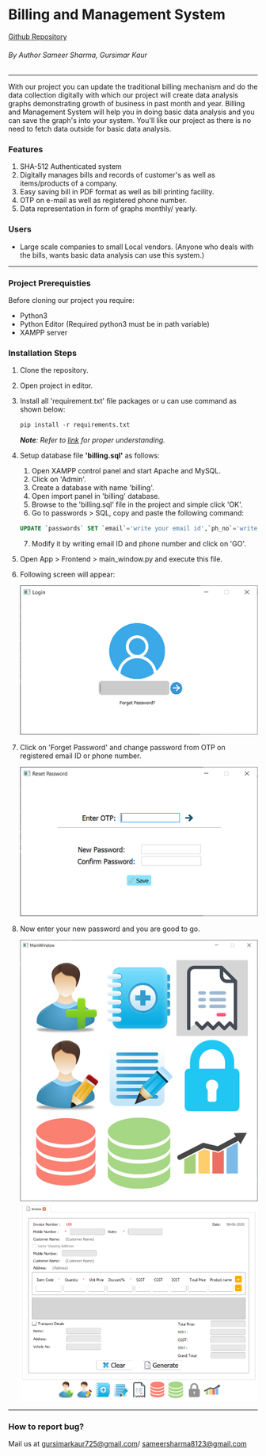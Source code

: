 <!-- Step-1 Identify the project -->

# Billing and Management System

[Github Repository](https://github.com/gursimarkaur999/Billing-Project, 'Billing and Management System')

###### By Author Sameer Sharma, Gursimar Kaur
---
<!-- Step-2 Evaluate the project -->
With our project you can update the traditional billing mechanism and do the data collection digitally with which our project will create data analysis graphs demonstrating growth of business in past month and year. Billing and Management System will help you in doing basic data analysis and you can save the graph's into your system. You'll like our project as there is no need to fetch data outside for basic data analysis.
<!-- Now describe who can use the project -->
### Features

1. SHA-512 Authenticated system
2. Digitally manages bills and records of customer's as well as items/products of a company.
3. Easy saving bill in PDF format as well as bill printing facility.
4. OTP on e-mail as well as registered phone number.
5. Data representation in form of graphs monthly/ yearly.
### Users

* Large scale companies to small Local vendors. (Anyone who deals with the bills, wants basic data analysis can use this system.)
---
<!-- Step-3 Help reader to use the project -->

### Project Prerequisties

Before cloning our project you require:
* Python3
* Python Editor (Required python3 must be in path 
variable)
* XAMPP server

### Installation Steps

1. Clone the repository.
2. Open project in editor.
3. Install all 'requirement.txt' file packages or u can use command as shown below:
    ```python
    pip install -r requirements.txt
    ```
    _**Note**: Refer to [link](https://github.com/sameersharma1999/Billing-Project) for proper understanding._
4. Setup database file **'billing.sql'** as follows:
    1. Open XAMPP control panel and start Apache and MySQL.
    2. Click on 'Admin'.
    3. Create a database with name 'billing'.
    4. Open import panel in 'billing' database.
    5. Browse to the 'billing.sql' file in the project and simple click 'OK'.
    6. Go to passwords > SQL, copy and paste the following command: 
    ```sql
    UPDATE `passwords` SET `email`='write your email id',`ph_no`='write your phone number' WHERE 1
    ```
    7. Modify it by writing email ID and phone number and click on 'GO'.
5. Open App > Frontend > main_window.py and execute this file.
6. Following screen will appear:

    ![image](images/img/login.PNG)
7. Click on 'Forget Password' and change password from OTP on registered email ID or phone number.

    ![image](images/img/forget.PNG)
8. Now enter your new password and you are good to go.
    
    ![image](images/img/main.PNG)
    ![image](images/img/bil.PNG)
---
<!-- Step-4 Engage -->
<!-- How to report a Bug -->
### How to report bug?

Mail us at gursimarkaur725@gmail.com/ sameersharma8123@gmail.com
